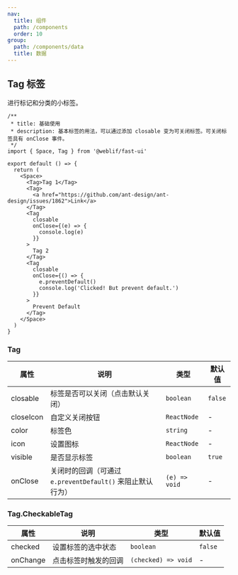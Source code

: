 ```yaml
---
nav:
  title: 组件
  path: /components
  order: 10
group:
  path: /components/data
  title: 数据
---
```


## Tag 标签

进行标记和分类的小标签。

```tsx
/**
 * title: 基础使用
 * description: 基本标签的用法，可以通过添加 closable 变为可关闭标签。可关闭标签具有 onClose 事件。
 */
import { Space, Tag } from '@weblif/fast-ui'

export default () => {
  return (
    <Space>
      <Tag>Tag 1</Tag>
      <Tag>
        <a href="https://github.com/ant-design/ant-design/issues/1862">Link</a>
      </Tag>
      <Tag
        closable
        onClose={(e) => {
          console.log(e)
        }}
      >
        Tag 2
      </Tag>
      <Tag
        closable
        onClose={() => {
          e.preventDefault()
          console.log('Clicked! But prevent default.')
        }}
      >
        Prevent Default
      </Tag>
    </Space>
  )
}
```

### Tag

| 属性      | 说明                                                       | 类型          | 默认值  |
| --------- | ---------------------------------------------------------- | ------------- | ------- |
| closable  | 标签是否可以关闭（点击默认关闭）                           | `boolean`     | `false` |
| closeIcon | 自定义关闭按钮                                             | `ReactNode`   | -       |
| color     | 标签色                                                     | `string`      | -       |
| icon      | 设置图标                                                   | `ReactNode`   | -       |
| visible   | 是否显示标签                                               | `boolean`     | `true`  |
| onClose   | 关闭时的回调（可通过 `e.preventDefault()` 来阻止默认行为） | `(e) => void` | -       |

### Tag.CheckableTag

| 属性     | 说明                 | 类型                | 默认值  |
| -------- | -------------------- | ------------------- | ------- |
| checked  | 设置标签的选中状态   | `boolean`           | `false` |
| onChange | 点击标签时触发的回调 | `(checked) => void` | -       |
